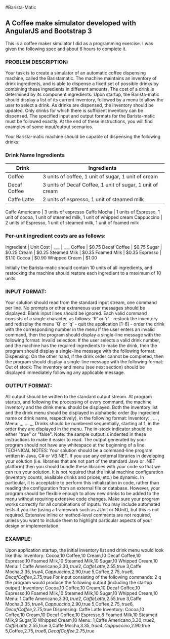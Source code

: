 #Barista-Matic

## A Coffee make simulator developed with AngularJS and Bootstrap 3

This is a coffee maker simulator I did as a programming exercise. I was given the following spec and about 6 hours to complete it.

### PROBLEM DESCRIPTION:

Your task is to create a simulator of an automatic coffee dispensing machine, called the Baristamatic.
The machine maintains an inventory of drink ingredients, and is able to dispense a fixed set of
possible drinks by combining these ingredients in different amounts. The cost of a drink is determined
by its component ingredients.
Upon startup, the Barista-matic should display a list of its current inventory, followed by a menu to
allow the user to select a drink. As drinks are dispensed, the inventory should be updated. Only
drinks for which there is sufficient inventory can be dispensed.
The specified input and output formats for the Barista-matic must be followed exactly. At the end of
these instructions, you will find examples of some input/output scenarios.

Your Barista-matic machine should be capable of dispensing the following drinks:

### Drink Name Ingredients

Drink | Ingredients
--- | --- 
Coffee | 3 units of coffee, 1 unit of sugar, 1 unit of cream
Decaf Coffee | 3 units of Decaf Coffee, 1 unit of sugar, 1 unit of cream
Caffe Latte | 2 units of espresso, 1 unit of steamed milk
Caffe
Americano | 3 units of espresso
Caffe Mocha | 1 units of Espresso, 1 unit of cocoa, 1 unit of steamed milk, 1 unit of whipped cream
Cappuccino | 2 units of Espresso, 1 unit of steamed milk, 1 unit of foamed milk

### Per-unit ingredient costs are as follows:

Ingredient | Unit Cost |
___ | ___
Coffee | $0.75
Decaf Coffee | $0.75
Sugar | $0.25
Cream | $0.25
Steamed Milk | $0.35
Foamed Milk | $0.35
Espresso | $1.10
Cocoa | $0.90
Whipped Cream | $1.00

Initially the Barista-matic should contain 10 units of all ingredients, and restocking the machine
should restore each ingredient to a maximum of 10 units.

### INPUT FORMAT:
Your solution should read from the standard input stream, one command per line. No prompts or
other extraneous user messages should be displayed. Blank input lines should be ignored.
Each valid command consists of a single character, as follows:
'R' or 'r' - restock the inventory and redisplay the menu
'Q' or 'q' - quit the application
[1-6] - order the drink with the corresponding number in the menu
If the user enters an invalid command, then the program should display a single-line message with the
following format:
Invalid selection: <characters that were entered>
If the user selects a valid drink number, and the machine has the required ingredients to make the
drink, then the program should display a single-line message with the following format:
Dispensing: <drink name>
On the other hand, if the drink order cannot be completed, then the program should display a
single-line message with the following format:
Out of stock: <drink name>
The inventory and menu (see next section) should be displayed immediately following any applicable
message.

### OUTPUT FORMAT:
All output should be written to the standard output stream. At program startup, and following the
processing of every command, the machine inventory and the drink menu should be displayed. Both
the inventory list and the drink menu should be displayed in alphabetic order (by ingredient name or
drink name, respectively), in the following format:
Inventory:
<ingredient name>,<quantity in inventory>
...
<ingredient name>,<quantity in inventory>
Menu:
<drink number>,<drink name>,<cost>,<in-stock>
...
<drink number>,<drink name>,<cost>,<in-stock>
Drinks should be numbered sequentially, starting at 1, in the order they are displayed in the menu. The
in-stock indicator should be either "true" or "false".
Note: the sample output is indented in these instructions to make it easier to read. The output
generated by your program should not have any whitespace at the beginning of a line.
TECHNICAL NOTES:
Your solution should be a command-line program written in Java, C# or VB.NET. If you use any
external libraries in developing your solution (i.e. libraries that are not part of the standard Java or
.NET platform) then you should bundle these libraries with your code so that we can run your
solution.
It is not required that the initial machine configuration (inventory counts, available drinks and prices,
etc.) be dynamic. In particular, it is acceptable to perform this initialization in code, rather than
reading the configuration from an external file or database. However, your program should be flexible
enough to allow new drinks to be added to the menu without requiring extensive code changes.
Make sure your program works correctly for all combinations of inputs. You may include automated
tests if you like (using a framework such as JUnit or NUnit), but this is not required.
Extensive inline or method-level comments are not required, unless you want to include them to
highlight particular aspects of your design or implementation.

### EXAMPLE:
Upon application startup, the initial inventory list and drink menu would look like this:
Inventory:
Cocoa,10
Coffee,10
Cream,10
Decaf Coffee,10
Espresso,10
Foamed Milk,10
Steamed Milk,10
Sugar,10
Whipped Cream,10
Menu:
1,Caffe Americano,$3.30,true
2,Caffe Latte,$2.55,true
3,Caffe Mocha,$3.35,true
4,Cappuccino,$2.90,true
5,Coffee,$2.75,true
6,Decaf Coffee,$2.75,true
For input consisting of the following commands:
2
q
the program would produce the following output (including the startup output):
Inventory:
Cocoa,10
Coffee,10
Cream,10
Decaf Coffee,10
Espresso,10
Foamed Milk,10
Steamed Milk,10
Sugar,10
Whipped Cream,10
Menu:
1,Caffe Americano,$3.30,true
2,Caffe Latte,$2.55,true
3,Caffe Mocha,$3.35,true
4,Cappuccino,$2.90,true
5,Coffee,$2.75,true
6,Decaf Coffee,$2.75,true
Dispensing: Caffe Latte
Inventory:
Cocoa,10
Coffee,10
Cream,10
Decaf Coffee,10
Espresso,8
Foamed Milk,10
Steamed Milk,9
Sugar,10
Whipped Cream,10
Menu:
1,Caffe Americano,$3.30,true
2,Caffe Latte,$2.55,true
3,Caffe Mocha,$3.35,true
4,Cappuccino,$2.90,true
5,Coffee,$2.75,true
6,Decaf Coffee,$2.75,true
